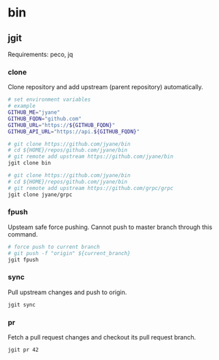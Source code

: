 # bin

## jgit
Requirements: peco, jq

### clone
Clone repository and add upstream (parent repository) automatically.

``` sh
# set environment variables
# example
GITHUB_ME="jyane"
GITHUB_FQDN="github.com"
GITHUB_URL="https://${GITHUB_FQDN}"
GITHUB_API_URL="https://api.${GITHUB_FQDN}"

# git clone https://github.com/jyane/bin
# cd ${HOME}/repos/github.com/jyane/bin
# git remote add upstream https://github.com/jyane/bin
jgit clone bin

# git clone https://github.com/jyane/bin
# cd ${HOME}/repos/github.com/jyane/bin
# git remote add upstream https://github.com/grpc/grpc
jgit clone jyane/grpc
```

### fpush
Upsteam safe force pushing.
Cannot push to master branch through this command.

``` sh
# force push to current branch
# git push -f "origin" ${current_branch}
jgit fpush
```

### sync
Pull upstream changes and push to origin.

``` sh
jgit sync
```

### pr
Fetch a pull request changes and checkout its pull request branch.

```
jgit pr 42
```

